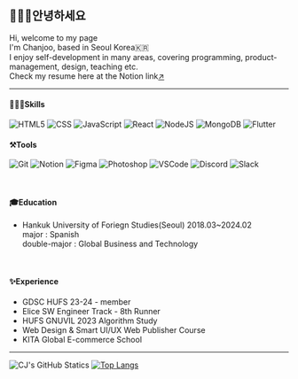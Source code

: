 <!--
- 🔭 I’m currently working on ...
- 🌱 I’m currently learning ...
- 👯 I’m looking to collaborate on ...
- 🤔 I’m looking for help with ...
- 💬 Ask me about ...
- 📫 How to reach me: ...
- 😄 Pronouns: ...
- ⚡ Fun fact: ...
뱃지 모음 : https://github.com/Ileriayo/markdown-badges
-->
## 🙋🏻‍♀️안녕하세요
Hi, welcome to my page </br>
I'm Chanjoo, based in Seoul Korea🇰🇷 </br>
I enjoy self-development in many areas, covering programming, product-management, design, teaching etc.</br>
Check my resume here at the Notion link[↗](https://cottony-diplodocus-f67.notion.site/c364e8f707e347afbd45cb49f15740b4?pvs=4) </br>
***
#### 👩🏻‍💻Skills
![HTML5](https://img.shields.io/badge/-HTML5-F05032?style=for-the-badge&logo=html5&logoColor=ffffff)
![CSS](https://img.shields.io/badge/CSS3-007ACC?style=for-the-badge&logo=css3)
![JavaScript](https://img.shields.io/badge/-JavaScript-823F7DF1C?style=for-the-badge&logo=javascript&logoColor=000000&labe|Color=%23F7DF1C&color=%23FFCE5A)
![React](https://img.shields.io/badge/-React-61DBFB?style=for-the-badge&logo=react&logoColor=222222)
![NodeJS](https://img.shields.io/badge/node.js-6DA55F?style=for-the-badge&logo=node.js&logoColor=white)
![MongoDB](https://img.shields.io/badge/MongoDB-%234ea94b.svg?style=for-the-badge&logo=mongodb&logoColor=white)
![Flutter](https://img.shields.io/badge/-Flutter-027DFD?style=for-the-badge&logo=flutter)

#### ⚒️Tools
![Git](https://img.shields.io/badge/-Git-F05032?style=for-the-badge&logo=git&logoColor=ffffff)
![Notion](https://img.shields.io/badge/Notion-F3F3F3.svg?style=for-the-badge&logo=notion&logoColor=black)
![Figma](https://img.shields.io/badge/-Figma-222222?style=for-the-badge&logo=figma)
![Photoshop](https://img.shields.io/badge/Adobe%20Ps-001E36?style=for-the-badge&logo=Adobe%20Photoshop&logoColor=31A8FF)
![VSCode](https://img.shields.io/badge/VSCode-2C2C32.svg?style=for-the-badge&logo=visual-studio-code&logoColor=22ABF3)
![Discord](https://img.shields.io/badge/Discord-%235865F2.svg?style=for-the-badge&logo=discord&logoColor=white)
![Slack](https://img.shields.io/badge/Slack-4A154B?style=for-the-badge&logo=slack&logoColor=white)

</br>

#### 🎓Education
- Hankuk University of Foriegn Studies(Seoul) 2018.03~2024.02 </br>
  major : Spanish </br>
  double-major : Global Business and Technology
  
</br>

#### ✨Experience
- GDSC HUFS 23-24 - member 
- Elice SW Engineer Track - 8th Runner 
- HUFS GNUVIL 2023 Algorithm Study
- Web Design & Smart UI/UX Web Publisher Course
- KITA Global E-commerce School

***
![CJ's GitHub Statics](https://github-readme-stats.vercel.app/api?username=ElvaCJ&show_icons=true&theme=radical)
[![Top Langs](https://github-readme-stats.vercel.app/api/top-langs/?username=ElvaCJ&langs_count=8&layout=compact&theme=dark)](https://github.com/ElvaCJ)
